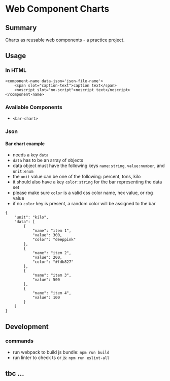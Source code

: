 # Web Component Charts
## Summary
Charts as reusable web components - a practice project.
## Usage
### In HTML
```
<component-name data-json='json-file-name'>
    <span slot="caption-text">caption text</span>
    <noscript slot="no-script">noscript text</noscript>
</component-name>
```
### Available Components
- `<bar-chart>`
### Json
#### Bar chart example
- needs a key `data`
- `data` has to be an array of objects
- data object must have the following keys `name:string`, `value:number`, and `unit:enum`
- the `unit` value can be one of the following: percent, tons, kilo
- it should also have a key `color:string` for the bar representing the data set
- please make sure `color` is a valid css color name, hex value, or rbg value
- if no `color` key is present, a random color will be assigned to the bar
```
{
    "unit": "kilo",
    "data": [
        {
            "name": "item 1",
            "value": 300,
            "color": "deeppink"
        },
        {
            "name": "item 2",
            "value": 200,
            "color": "#fdb827"
        },
        {
            "name": "item 3",
            "value": 500
        },
        {
            "name": "item 4",
            "value": 100
        }
    ]
}
```

## Development
### commands
- run webpack to build js bundle: `npm run build`
- run linter to check ts or js: `npm run eslint-all`
## tbc ...

